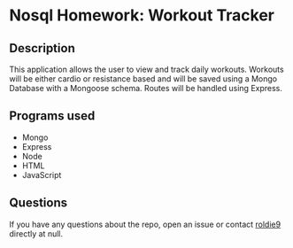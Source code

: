 # Nosql Homework: Workout Tracker 

## Description
 
 This application allows the user to view and track daily workouts. Workouts will be either cardio or resistance based and will be saved using a Mongo Database with a Mongoose schema. Routes will be handled using Express.

## Programs used

* Mongo
* Express
* Node 
* HTML
* JavaScript

## Questions

If you have any questions about the repo, open an issue or contact [roldie9](https://api.github.com/users/roldie9) directly at null.
        



